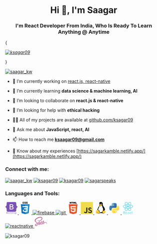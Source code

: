<h1 align="center">Hi 👋, I'm Saagar</h1>
<h3 align="center">I'm React Developer From India, Who Is Ready To Learn Anything @ Anytime</h3>

{*<p align="left"> <a href="https://github.com/ryo-ma/github-profile-trophy"><img src="https://github-profile-trophy.vercel.app/?username=ksagar09" alt="ksagar09" /></a> </p>*}

<p align="left"> <a href="https://twitter.com/saagar_kw" target="blank"><img src="https://img.shields.io/twitter/follow/saagar_kw?logo=twitter&style=for-the-badge" alt="saagar_kw" /></a> </p>

- 🔭 I’m currently working on [react.js, react-native](https://sagarkamble.netlify.app/)

- 🌱 I’m currently learning **data science & machine learning, AI**

- 👯 I’m looking to collaborate on **react.js & react-native**

- 🤝 I’m looking for help with **ethical hacking**

- 👨‍💻 All of my projects are available at [github.com/ksagar09](github.com/ksagar09)

- 💬 Ask me about **JavaScript, react, AI**

- 📫 How to reach me **ksaagar09@gmail.com**

- 📄 Know about my experiences [https://sagarkamble.netlify.app/](https://sagarkamble.netlify.app/)

<h3 align="left">Connect with me:</h3>
<p align="left">
<a href="https://twitter.com/saagar_kw" target="blank"><img align="center" src="https://raw.githubusercontent.com/rahuldkjain/github-profile-readme-generator/master/src/images/icons/Social/twitter.svg" alt="saagar_kw" height="30" width="40" /></a>
<a href="https://linkedin.com/in/ksagar09" target="blank"><img align="center" src="https://raw.githubusercontent.com/rahuldkjain/github-profile-readme-generator/master/src/images/icons/Social/linked-in-alt.svg" alt="ksagar09" height="30" width="40" /></a>
<a href="https://fb.com/ksagar09" target="blank"><img align="center" src="https://raw.githubusercontent.com/rahuldkjain/github-profile-readme-generator/master/src/images/icons/Social/facebook.svg" alt="ksagar09" height="30" width="40" /></a>
<a href="https://instagram.com/sagarspeaks" target="blank"><img align="center" src="https://raw.githubusercontent.com/rahuldkjain/github-profile-readme-generator/master/src/images/icons/Social/instagram.svg" alt="sagarspeaks" height="30" width="40" /></a>
</p>

<h3 align="left">Languages and Tools:</h3>
<p align="left"> <a href="https://getbootstrap.com" target="_blank" rel="noreferrer"> <img src="https://raw.githubusercontent.com/devicons/devicon/master/icons/bootstrap/bootstrap-plain-wordmark.svg" alt="bootstrap" width="40" height="40"/> </a> <a href="https://www.w3schools.com/css/" target="_blank" rel="noreferrer"> <img src="https://raw.githubusercontent.com/devicons/devicon/master/icons/css3/css3-original-wordmark.svg" alt="css3" width="40" height="40"/> </a> <a href="https://firebase.google.com/" target="_blank" rel="noreferrer"> <img src="https://www.vectorlogo.zone/logos/firebase/firebase-icon.svg" alt="firebase" width="40" height="40"/> </a> <a href="https://git-scm.com/" target="_blank" rel="noreferrer"> <img src="https://www.vectorlogo.zone/logos/git-scm/git-scm-icon.svg" alt="git" width="40" height="40"/> </a> <a href="https://www.w3.org/html/" target="_blank" rel="noreferrer"> <img src="https://raw.githubusercontent.com/devicons/devicon/master/icons/html5/html5-original-wordmark.svg" alt="html5" width="40" height="40"/> </a> <a href="https://developer.mozilla.org/en-US/docs/Web/JavaScript" target="_blank" rel="noreferrer"> <img src="https://raw.githubusercontent.com/devicons/devicon/master/icons/javascript/javascript-original.svg" alt="javascript" width="40" height="40"/> </a> <a href="https://www.linux.org/" target="_blank" rel="noreferrer"> <img src="https://raw.githubusercontent.com/devicons/devicon/master/icons/linux/linux-original.svg" alt="linux" width="40" height="40"/> </a> <a href="https://www.python.org" target="_blank" rel="noreferrer"> <img src="https://raw.githubusercontent.com/devicons/devicon/master/icons/python/python-original.svg" alt="python" width="40" height="40"/> </a> <a href="https://reactjs.org/" target="_blank" rel="noreferrer"> <img src="https://raw.githubusercontent.com/devicons/devicon/master/icons/react/react-original-wordmark.svg" alt="react" width="40" height="40"/> </a> <a href="https://reactnative.dev/" target="_blank" rel="noreferrer"> <img src="https://reactnative.dev/img/header_logo.svg" alt="reactnative" width="40" height="40"/> </a> <a href="https://sass-lang.com" target="_blank" rel="noreferrer"> <img src="https://raw.githubusercontent.com/devicons/devicon/master/icons/sass/sass-original.svg" alt="sass" width="40" height="40"/> </a> </p>

<p><img align="center" src="https://github-readme-stats.vercel.app/api/top-langs?username=ksagar09&show_icons=true&locale=en&layout=compact" alt="ksagar09" /></p>
